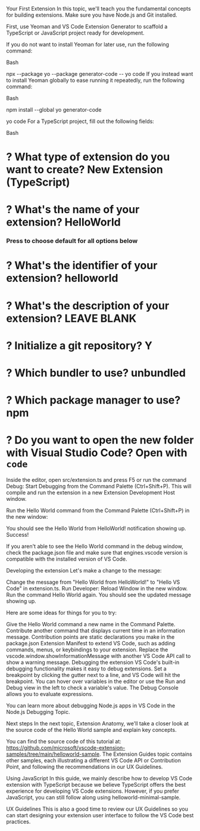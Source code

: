 Your First Extension
In this topic, we'll teach you the fundamental concepts for building extensions. Make sure you have Node.js and Git installed.

First, use Yeoman and VS Code Extension Generator to scaffold a TypeScript or JavaScript project ready for development.

If you do not want to install Yeoman for later use, run the following command:

Bash

npx --package yo --package generator-code -- yo code
If you instead want to install Yeoman globally to ease running it repeatedly, run the following command:

Bash

npm install --global yo generator-code

yo code
For a TypeScript project, fill out the following fields:

Bash

# ? What type of extension do you want to create? New Extension (TypeScript)
# ? What's the name of your extension? HelloWorld
### Press <Enter> to choose default for all options below ###

# ? What's the identifier of your extension? helloworld
# ? What's the description of your extension? LEAVE BLANK
# ? Initialize a git repository? Y
# ? Which bundler to use? unbundled
# ? Which package manager to use? npm

# ? Do you want to open the new folder with Visual Studio Code? Open with `code`

Inside the editor, open src/extension.ts and press F5 or run the command Debug: Start Debugging from the Command Palette (Ctrl+Shift+P). This will compile and run the extension in a new Extension Development Host window.

Run the Hello World command from the Command Palette (Ctrl+Shift+P) in the new window:

You should see the Hello World from HelloWorld! notification showing up. Success!

If you aren't able to see the Hello World command in the debug window, check the package.json file and make sure that engines.vscode version is compatible with the installed version of VS Code.

Developing the extension
Let's make a change to the message:

Change the message from "Hello World from HelloWorld!" to "Hello VS Code" in extension.ts.
Run Developer: Reload Window in the new window.
Run the command Hello World again.
You should see the updated message showing up.

Here are some ideas for things for you to try:

Give the Hello World command a new name in the Command Palette.
Contribute another command that displays current time in an information message. Contribution points are static declarations you make in the package.json Extension Manifest to extend VS Code, such as adding commands, menus, or keybindings to your extension.
Replace the vscode.window.showInformationMessage with another VS Code API call to show a warning message.
Debugging the extension
VS Code's built-in debugging functionality makes it easy to debug extensions. Set a breakpoint by clicking the gutter next to a line, and VS Code will hit the breakpoint. You can hover over variables in the editor or use the Run and Debug view in the left to check a variable's value. The Debug Console allows you to evaluate expressions.

You can learn more about debugging Node.js apps in VS Code in the Node.js Debugging Topic.

Next steps
In the next topic, Extension Anatomy, we'll take a closer look at the source code of the Hello World sample and explain key concepts.

You can find the source code of this tutorial at: https://github.com/microsoft/vscode-extension-samples/tree/main/helloworld-sample. The Extension Guides topic contains other samples, each illustrating a different VS Code API or Contribution Point, and following the recommendations in our UX Guidelines.

Using JavaScript
In this guide, we mainly describe how to develop VS Code extension with TypeScript because we believe TypeScript offers the best experience for developing VS Code extensions. However, if you prefer JavaScript, you can still follow along using helloworld-minimal-sample.

UX Guidelines
This is also a good time to review our UX Guidelines so you can start designing your extension user interface to follow the VS Code best practices.